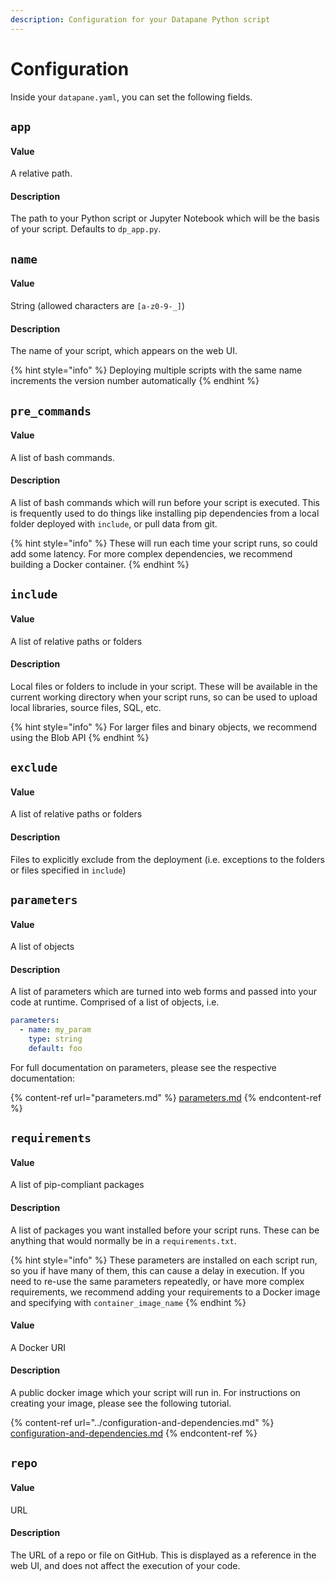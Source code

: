 ```yaml
---
description: Configuration for your Datapane Python script
---
```


# Configuration

Inside your `datapane.yaml`, you can set the following fields.

## `app`

#### Value

A relative path.

#### Description

The path to your Python script or Jupyter Notebook which will be the basis of your script. Defaults to `dp_app.py`.

## `name`

#### Value

String (allowed characters are `[a-z0-9-_]`)

#### Description

The name of your script, which appears on the web UI.&#x20;

{% hint style="info" %}
Deploying multiple scripts with the same name increments the version number automatically
{% endhint %}

## `pre_commands`

#### Value

A list of bash commands.

#### Description

A list of bash commands which will run before your script is executed. This is frequently used to do things like installing pip dependencies from a local folder deployed with `include`, or pull data from git.&#x20;

{% hint style="info" %}
These will run each time your script runs, so could add some latency. For more complex dependencies, we recommend building a Docker container.
{% endhint %}

## `include`

#### Value

A list of relative paths or folders

#### Description

Local files or folders to include in your script. These will be available in the current working directory when your script runs, so can be used to upload local libraries, source files, SQL, etc.

{% hint style="info" %}
For larger files and binary objects, we recommend using the Blob API
{% endhint %}

## `exclude`

#### Value

A list of relative paths or folders

#### Description

Files to explicitly exclude from the deployment (i.e. exceptions to the folders or files specified in `include`)

## `parameters`

#### Value

A list of objects

#### Description

A list of parameters which are turned into web forms and passed into your code at runtime. Comprised of a list of objects, i.e.

```yaml
parameters: 
  - name: my_param
    type: string
    default: foo
```

For full documentation on parameters, please see the respective documentation:

{% content-ref url="parameters.md" %}
[parameters.md](parameters.md)
{% endcontent-ref %}

## `requirements`

#### Value

A list of pip-compliant packages

#### Description

A list of packages you want installed before your script runs. These can be anything that would normally be in a `requirements.txt`.&#x20;

{% hint style="info" %}
These parameters are installed on each script run, so you if have many of them, this can cause a delay in execution. If you need to re-use the same parameters repeatedly, or have more complex requirements, we recommend adding your requirements to a Docker image and specifying with `container_image_name`
{% endhint %}

#### Value

A Docker URI

#### Description

A public docker image which your script will run in. For instructions on creating your image, please see the following tutorial.

{% content-ref url="../configuration-and-dependencies.md" %}
[configuration-and-dependencies.md](../configuration-and-dependencies.md)
{% endcontent-ref %}

## `repo`

#### Value

URL

#### Description

The URL of a repo or file on GitHub. This is displayed as a reference in the web UI, and does not affect the execution of your code.

 
